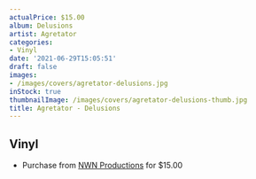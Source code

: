 ```yaml
---
actualPrice: $15.00
album: Delusions
artist: Agretator
categories:
- Vinyl
date: '2021-06-29T15:05:51'
draft: false
images:
- /images/covers/agretator-delusions.jpg
inStock: true
thumbnailImage: /images/covers/agretator-delusions-thumb.jpg
title: Agretator - Delusions
---
```


## Vinyl
* Purchase from [NWN Productions](http://shop.nwnprod.com/index.php?route=product/product&path=75&product_id=6229&sort=pd.name&order=ASC) for $15.00
